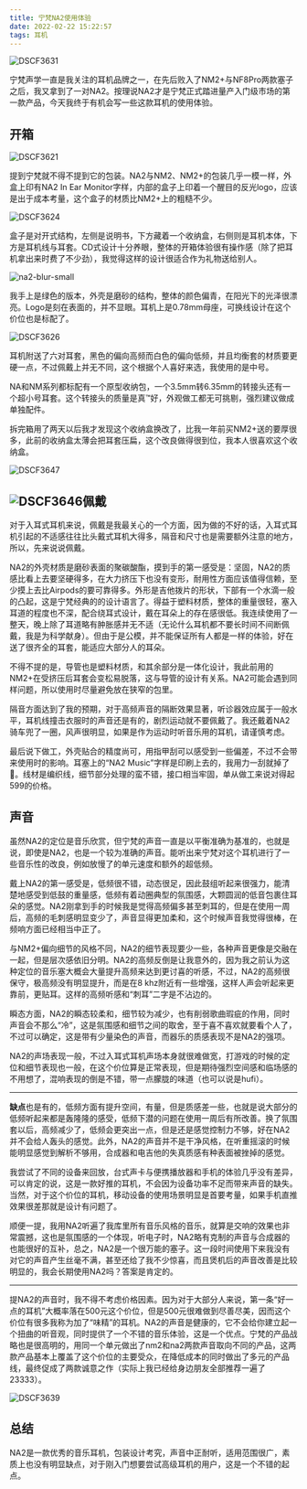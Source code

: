 ```yaml
---
title: 宁梵NA2使用体验
date: 2022-02-22 15:22:57
tags: 耳机
---
```


![DSCF3631](/images/DSCF3631.jpg)

宁梵声学一直是我关注的耳机品牌之一，在先后败入了NM2+与NF8Pro两款塞子之后，我又拿到了一对NA2。按理说NA2才是宁梵正式踏进量产入门级市场的第一款产品，今天我终于有机会写一些这款耳机的使用体验。

<!--more-->

## 开箱

![DSCF3621](/images/DSCF3621.jpg)

提到宁梵就不得不提到它的包装。NA2与NM2、NM2+的包装几乎一模一样，外盒上印有NA2 In Ear Monitor字样，内部的盒子上印着一个醒目的反光logo，应该是出于成本考量，这个盒子的材质比NM2+上的粗糙不少。

![DSCF3624](/images/DSCF3624.jpg)

盒子是对开式结构，左侧是说明书，下方藏着一个收纳盒，右侧则是耳机本体，下方是耳机线与耳套。CD式设计十分养眼，整体的开箱体验很有操作感（除了把耳机拿出来时费了不少劲），我觉得这样的设计很适合作为礼物送给别人。

![na2-blur-small](/images/na2-blur-small-6455471.jpg)

我手上是绿色的版本，外壳是磨砂的结构，整体的颜色偏青，在阳光下的光泽很漂亮。Logo是刻在表面的，并不显眼。耳机上是0.78mm母座，可换线设计在这个价位也是标配了。

![DSCF3626](/images/DSCF3626.jpg)

耳机附送了六对耳套，黑色的偏向高频而白色的偏向低频，并且均衡套的材质要更硬一点，不过佩戴上并无不同，这个根据个人喜好来选，我使用的是中号。

NA和NM系列都标配有一个原型收纳包，一个3.5mm转6.35mm的转接头还有一个超小号耳套。这个转接头的质量是真™️好，外观做工都无可挑剔，强烈建议做成单独配件。

拆完箱用了两天以后我才发现这个收纳盒换改了，比我一年前买NM2+送的要厚很多，此前的收纳盒太薄会把耳套压扁，这个改良做得很到位，我本人很喜欢这个收纳盒。

![DSCF3647](/images/DSCF3647.jpg)

## ![DSCF3646](/images/DSCF3646.JPG)佩戴

对于入耳式耳机来说，佩戴是我最关心的一个方面，因为做的不好的话，入耳式耳机引起的不适感往往比头戴式耳机大得多，隔音和尺寸也是需要额外注意的地方，所以，先来说说佩戴。

NA2的外壳材质是磨砂表面的聚碳酸酯，摸到手的第一感受是：坚固，NA2的质感比看上去要坚硬得多，在大力挤压下也没有变形，耐用性方面应该值得信赖，至少摸上去比Airpods的要可靠得多。外形是吉他拨片的形状，下部有一个水滴一般的凸起，这是宁梵经典的的设计语言了。得益于塑料材质，整体的重量很轻，塞入耳道的程度也不深，配合绕耳式设计，戴在耳朵上的存在感很低。我连续使用了一整天，晚上除了耳道略有肿胀感并无不适（无论什么耳机都不要长时间不间断佩戴，我是为科学献身）。但由于是公模，并不能保证所有人都是一样的体验，好在送了很齐全的耳套，能适应大部分人的耳朵。

不得不提的是，导管也是塑料材质，和其余部分是一体化设计，我此前用的NM2+在受挤压后耳套会变松易脱落，这与导管的设计有关系。NA2可能会遇到同样问题，所以使用时尽量避免放在狭窄的包里。

隔音方面达到了我的预期，对于高频声音的隔断效果显著，听诊器效应属于一般水平，耳机线撞击衣服时的声音还是有的，剧烈运动就不要佩戴了。我还戴着NA2骑车兜了一圈，风声很明显，如果是作为运动时听音乐用的耳机，请谨慎考虑。

最后说下做工，外壳贴合的精度尚可，用指甲刮可以感受到一些偏差，不过不会带来使用时的影响。耳塞上的“NA2 Music”字样是印刷上去的，我用力一刮就掉了🤔。线材是编织线，细节部分处理的蛮不错，接口相当牢固，单从做工来说对得起599的价格。

## 声音

虽然NA2的定位是音乐欣赏，但宁梵的声音一直是以平衡准确为基准的，也就是说，即使是NA2，也是一个较为准确的声音。能听出来宁梵对这个耳机进行了一些音乐性的改良，例如放慢了的单元速度和额外的超低频。

戴上NA2的第一感受是，低频很不错，动态很足，因此鼓组听起来很强力，能清楚地感受到低鼓的重量感，低频有着动圈典型的氛围感，大颗圆润的低音包裹住耳朵的感觉。NA2刚拿到手的时候我是觉得高频偏多甚至刺耳的，但是在使用一周后，高频的毛刺感明显变少了，声音显得更加柔和，这个时候声音我觉得很棒，在频响方面已经相当中正了。

与NM2+偏向细节的风格不同，NA2的细节表现要少一些，各种声音更像是交融在一起，但是层次感依旧分明。NA2的高频反倒是让我意外的，因为我之前认为这种定位的音乐塞大概会大量提升高频来达到更讨喜的听感，不过，NA2的高频很保守，极高频没有明显提升，而是在8 khz附近有一些增强，这样人声会听起来更靠前，更贴耳。这样的高频听感和“刺耳”二字是不沾边的。

瞬态方面，NA2的瞬态较柔和，细节较为减少，也有削弱歌曲瑕疵的作用，同时声音会不那么“冷”，这是氛围感和细节之间的取舍，至于喜不喜欢就要看个人了，不过可以确定，这是带有少量染色的声音，而器乐的质感表现不是NA2的强项。

NA2的声场表现一般，不过入耳式耳机声场本身就很难做宽，打游戏的时候的定位和细节表现也一般，在这个价位算是正常表现，但是期待强烈空间感和临场感的不用想了，混响表现的倒是不错，带一点朦胧的味道（也可以说是hufi）。

------

**缺点**也是有的，低频方面有提升空间，有量，但是质感差一些，也就是说大部分的低频听起来都是轰隆隆的感受，低频下潜的问题在使用一周后有所改善。换了氛围套以后，高频减少了，低频会更突出一点，但是还是感觉控制力不够，好在NA2并不会给人轰头的感觉。此外，NA2的声音并不是干净风格，在听重摇滚的时候能明显感觉到解析不够用，合成器和电吉他的失真质感有种表面被挫掉的感觉。

我尝试了不同的设备来回放，台式声卡与便携播放器和手机的体验几乎没有差异，可以肯定的说，这是一款好推的耳机，不会因为设备功率不足而带来声音的缺失。当然，对于这个价位的耳机，移动设备的使用场景明显是首要考量，如果手机直推效果很差那就是设计有问题了。

顺便一提，我用NA2听遍了我库里所有音乐风格的音乐，就算是交响的效果也非常震撼，这也是氛围感的一个体现，听电子时，NA2略有克制的声音与合成器的也能很好的互补，总之，NA2是一个很万能的塞子。这一段时间使用下来我没有对它的声音产生丝毫不满，甚至还给了我不少惊喜，而且煲机后的声音改善是比较明显的，我会长期使用NA2吗？答案是肯定的。

------

提NA2的声音时，我不得不考虑价格因素。因为对于大部分人来说，第一条“好一点的耳机”大概率落在500元这个价位，但是500元很难做到尽善尽美，因而这个价位有很多我称为加了“味精”的耳机。NA2的声音是健康的，它不会给你建立起一个扭曲的听音观，同时提供了一个不错的音乐体验，这是一个优点。宁梵的产品战略也是很高明的，用同一个单元做出了nm2和na2两款声音取向不同的产品，这两款产品基本上覆盖了这个价位的主要受众，在降低成本的同时做出了多元的产品线，最终促成了两款诚意之作（实际上我已经给身边朋友全部推荐一遍了23333）。

![DSCF3639](/images/DSCF3639-5616583.jpg)

## 总结

NA2是一款优秀的音乐耳机，包装设计考究，声音中正耐听，适用范围很广，素质上也没有明显缺点，对于刚入门想要尝试高级耳机的用户，这是一个不错的起点。


